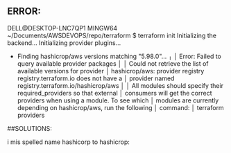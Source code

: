 ## ERROR:

DELL@DESKTOP-LNC7QP1 MINGW64 ~/Documents/AWSDEVOPS/repo/terraform
$ terraform init
Initializing the backend...
Initializing provider plugins...
- Finding hashicrop/aws versions matching "5.98.0"...
╷
│ Error: Failed to query available provider packages
│
│ Could not retrieve the list of available versions for provider
│ hashicrop/aws: provider registry registry.terraform.io does not have a
│ provider named registry.terraform.io/hashicrop/aws
│
│ All modules should specify their required_providers so that external
│ consumers will get the correct providers when using a module. To see which
│ modules are currently depending on hashicrop/aws, run the following
│ command:
│     terraform providers

##SOLUTIONS:

i mis spelled name hashicorp to hashicrop:
